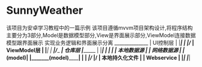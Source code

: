 # SunnyWeather
该项目为安卓学习教程中的一篇示例
该项目遵循mvvm项目架构设计,将程序结构主要分为3部分,Model是数据模型部分,View是界面展示部分,ViewModel连接数据模型跟界面展示
实现业务逻辑和界面展示分离
                                     ______________
                                     |  UI控制层   |
                                     |_____________|
                                           |
                                     _____\|/______
                                     | ViewModel层 |
                                     |_____________|
                                           |
                                     _____\|/_______
                             _______|    仓库层     |____________
                             |      |_______________|           |
                   __________|____________           ___________|___________
                  |       本地数据源      |          |       网络数据源      |
                  |_______(model)________|          |_______(model)________|
                             |                                  |
                   _________\|/_________             __________\|/__________
                   |   本地持久化文件   |             |     Webservice      |
                   |___________________|             |_____________________|
